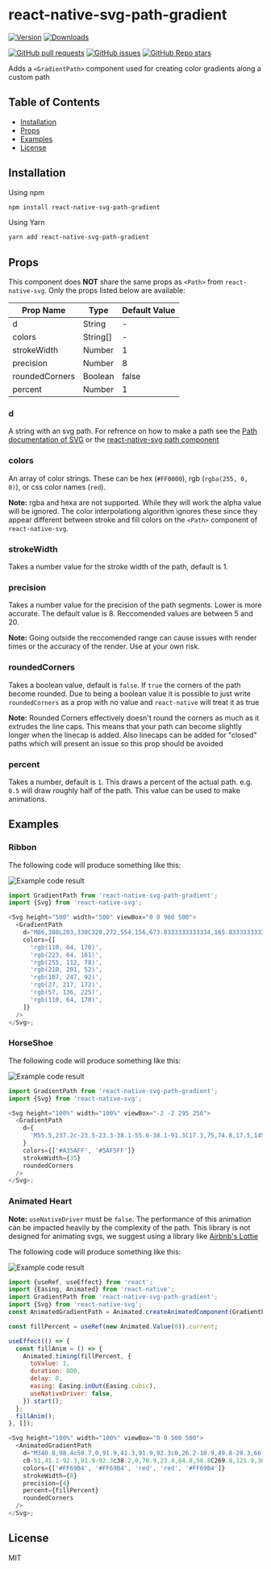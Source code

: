 # react-native-svg-path-gradient

[![Version](https://img.shields.io/npm/v/react-native-svg-path-gradient.svg)](https://www.npmjs.com/package/react-native-svg-path-gradient) [![Downloads](https://img.shields.io/npm/dw/react-native-svg-path-gradient)](https://www.npmjs.com/package/react-native-svg-path-gradient)

[![GitHub pull requests](https://img.shields.io/github/issues-pr/investingwolf/react-native-svg-path-gradient)](https://github.com/investingwolf/react-native-svg-path-gradient/pulls) [![GitHub issues](https://img.shields.io/github/issues-raw/investingwolf/react-native-svg-path-gradient)](https://github.com/investingwolf/react-native-svg-path-gradient/issues) [![GitHub Repo stars](https://img.shields.io/github/stars/investingwolf/react-native-svg-path-gradient?style=social)](https://github.com/investingwolf/react-native-svg-path-gradient/stargazers)

Adds a `<GradientPath>` component used for creating color gradients along a custom path

## Table of Contents

- [Installation](#installation)
- [Props](#props)
- [Examples](#examples)
- [License](#license)

## Installation

Using npm

```sh
npm install react-native-svg-path-gradient
```

Using Yarn

```sh
yarn add react-native-svg-path-gradient
```

## Props

This component does **NOT** share the same props as `<Path>` from `react-native-svg`. Only the props listed below are available:

| Prop Name      | Type     | Default Value |
| -------------- | -------- | ------------- |
| d              | String   | -             |
| colors         | String[] | -             |
| strokeWidth    | Number   | 1             |
| precision      | Number   | 8             |
| roundedCorners | Boolean  | false         |
| percent        | Number   | 1             |

### d

A string with an svg path. For refrence on how to make a path see the [Path documentation of SVG](https://www.w3.org/TR/SVG/paths.html) or the [react-native-svg path component](https://github.com/react-native-svg/react-native-svg#path)

### colors

An array of color strings. These can be hex (`#FF0000`), rgb (`rgba(255, 0, 0)`), or css color names (`red`).

**Note:** rgba and hexa are not supported. While they will work the alpha value will be ignored. The color interpolationg algorithm ignores these since they appear different between stroke and fill colors on the `<Path>` component of `react-native-svg`.

### strokeWidth

Takes a number value for the stroke width of the path, default is 1.

### precision

Takes a number value for the precision of the path segments. Lower is more accurate. The default value is 8. Reccomended values are between 5 and 20.

**Note:** Going outside the reccomended range can cause issues with render times or the accuracy of the render. Use at your own risk.

### roundedCorners

Takes a boolean value, default is `false`. If `true` the corners of the path become rounded. Due to being a boolean value it is possible to just write `roundedCorners` as a prop with no value and `react-native` will treat it as true

**Note:** Rounded Corners effectively doesn't round the corners as much as it extrudes the line caps. This means that your path can become slightly longer when the linecap is added. Also linecaps can be added for "closed" paths which will present an issue so this prop should be avoided

### percent

Takes a number, default is `1`. This draws a percent of the actual path. e.g. `0.5` will draw roughly half of the path. This value can be used to make animations.

## Examples

### Ribbon

The following code will produce something like this:

![Example code result](https://i.imgur.com/z4pbYKY.png)

```javascript
import GradientPath from 'react-native-svg-path-gradient';
import {Svg} from 'react-native-svg';

<Svg height="500" width="500" viewBox="0 0 960 500">
  <GradientPath
    d="M86,388L203,330C320,272,554,156,673.8333333333334,165.83333333333334C793.6666666666666,175.66666666666666,799.3333333333334,311.3333333333333,683.5,316.6666666666667C567.6666666666666,322,330.3333333333333,197,211.66666666666666,134.5L93,72"
    colors={[
      'rgb(110, 64, 170)',
      'rgb(223, 64, 161)',
      'rgb(255, 112, 78)',
      'rgb(210, 201, 52)',
      'rgb(107, 247, 92)',
      'rgb(27, 217, 172)',
      'rgb(57, 136, 225)',
      'rgb(110, 64, 170)',
    ]}
  />
</Svg>;
```

### HorseShoe

The following code will produce something like this:

![Example code result](https://i.imgur.com/CSlMyoR.png)

```javascript
import GradientPath from 'react-native-svg-path-gradient';
import {Svg} from 'react-native-svg';

<Svg height="100%" width="100%" viewBox="-2 -2 295 256">
  <GradientPath
    d={
      'M55.5,237.2c-23.5-23.3-38.1-55.6-38.1-91.3C17.3,75,74.8,17.5,145.7,17.5C216.5,17.5,274,75,274,145.9  c0,35.7-14.6,68-38.1,91.3'
    }
    colors={['#A35AFF', '#5AF5FF']}
    strokeWidth={35}
    roundedCorners
  />
</Svg>;
```

### Animated Heart

**Note:** `useNativeDriver` must be `false`. The performance of this animation can be impacted heavily by the complexity of the path. This library is not designed for animating svgs, we suggest using a library like [Airbnb's Lottie](https://github.com/lottie-react-native/lottie-react-native)

The following code will produce something like this:

![Example code result](https://i.imgur.com/uM8UtLn.gifv)

```javascript
import {useRef, useEffect} from 'react';
import {Easing, Animated} from 'react-native';
import GradientPath from 'react-native-svg-path-gradient';
import {Svg} from 'react-native-svg';
const AnimatedGradientPath = Animated.createAnimatedComponent(GradientPath);

const fillPercent = useRef(new Animated.Value(0)).current;

useEffect(() => {
  const fillAnim = () => {
    Animated.timing(fillPercent, {
      toValue: 1,
      duration: 800,
      delay: 0,
      easing: Easing.inOut(Easing.cubic),
      useNativeDriver: false,
    }).start();
  };
  fillAnim();
}, []);

<Svg height="100%" width="100%" viewBox="0 0 500 500">
  <AnimatedGradientPath
    d="M340.8,98.4c50.7,0,91.9,41.3,91.9,92.3c0,26.2-10.9,49.8-28.3,66.6L256,407.1L105,254.6c-15.8-16.6-25.6-39.1-25.6-63.9
    c0-51,41.1-92.3,91.9-92.3c38.2,0,70.9,23.4,84.8,56.8C269.8,121.9,302.6,98.4,340.8,98.4"
    colors={['#FF69B4', '#FF69B4', 'red', 'red', '#FF69B4']}
    strokeWidth={8}
    precision={4}
    percent={fillPercent}
    roundedCorners
  />
</Svg>;
```

## License

MIT
